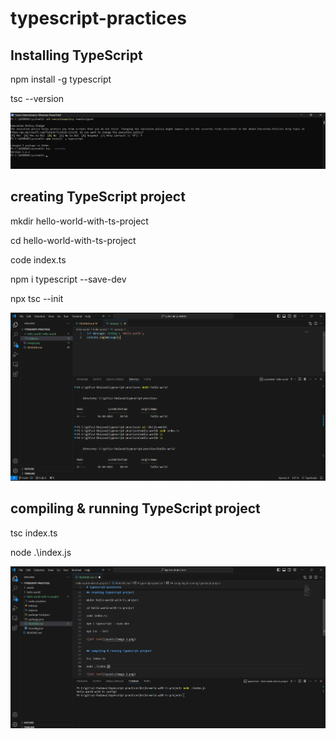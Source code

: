 # typescript-practices

## Installing TypeScript

npm install -g typescript

tsc --version

![alt text](assets/image.png)

## creating TypeScript project

mkdir hello-world-with-ts-project

cd hello-world-with-ts-project

code index.ts

npm i typescript --save-dev

npx tsc --init

![alt text](assets/image-1.png)


## compiling & running TypeScript project

tsc index.ts  

node .\index.js

![alt text](assets/image2.png)



